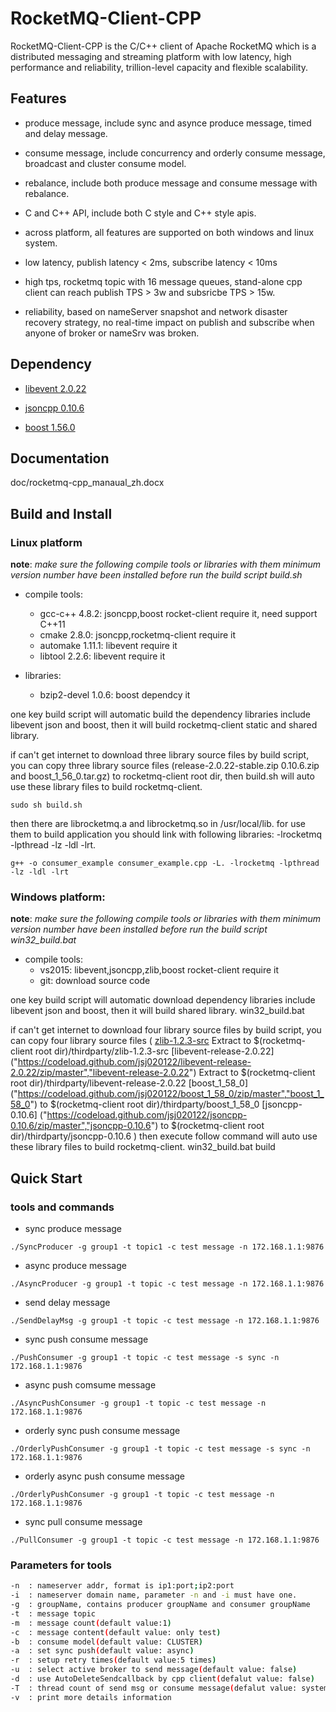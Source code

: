 # RocketMQ-Client-CPP #

RocketMQ-Client-CPP is the C/C++ client of Apache RocketMQ which is a distributed messaging and streaming platform with low latency, high performance and reliability, trillion-level capacity and flexible scalability.

## Features ##

- produce message, include sync and asynce produce message, timed and delay message. 

- consume message, include concurrency and orderly consume message, broadcast and cluster consume model.

- rebalance, include both produce message and consume message with rebalance.

- C and C++ API, include both C style and C++ style apis.

- across platform, all features are supported on both windows and linux system.

- low latency, publish latency < 2ms, subscribe latency < 10ms

- high tps, rocketmq topic with 16 message queues, stand-alone cpp client can reach publish TPS > 3w and subsricbe TPS > 15w.

- reliability, based on nameServer snapshot and network disaster recovery strategy, no real-time impact on publish and subscribe when anyone of broker or nameSrv was broken.

## Dependency ##

- [libevent 2.0.22](https://github.com/libevent/libevent/archive/release-2.0.22-stable.zip "libevent 2.0.22")

- [jsoncpp 0.10.6](https://github.com/open-source-parsers/jsoncpp/archive/0.10.6.zip  "jsoncpp 0.10.6")

- [boost 1.56.0](http://sourceforge.net/projects/boost/files/boost/1.56.0/boost_1_56_0.tar.gz "boost 1.56.0")

## Documentation ##
doc/rocketmq-cpp_manaual_zh.docx

## Build and Install ##

### Linux platform ###

**note**: *make sure the following compile tools or libraries with them minimum version number have been installed before run the build script build.sh*

- compile tools:
	- gcc-c++ 4.8.2: jsoncpp,boost rocket-client require it, need support C++11
	- cmake 2.8.0: jsoncpp,rocketmq-client require it
	- automake 1.11.1: libevent require it
	- libtool 2.2.6: libevent require it

- libraries:   
	- bzip2-devel 1.0.6: boost dependcy it

one key build script will automatic build the dependency libraries include libevent json and boost, then it will build rocketmq-client static and shared library.

if can't get internet to download three library source files by build script, you can copy three library source files (release-2.0.22-stable.zip  0.10.6.zip and boost_1_56_0.tar.gz) to rocketmq-client root dir, then build.sh will auto use these library files to build rocketmq-client.

    sudo sh build.sh

then there are librocketmq.a and librocketmq.so in /usr/local/lib. for use them to build application you should link with following libraries: -lrocketmq -lpthread -lz -ldl -lrt.

    g++ -o consumer_example consumer_example.cpp -L. -lrocketmq -lpthread -lz -ldl -lrt

### Windows platform: ###
**note**: *make sure the following compile tools or libraries with them minimum version number have been installed before run the build script win32_build.bat*
- compile tools:
	- vs2015: libevent,jsoncpp,zlib,boost rocket-client require it
	- git: download source code 
	
one key build script will automatic download dependency libraries include libevent json and boost, then it will build shared library.
	win32_build.bat
	
if can't get internet to download four library source files by build script, you can copy four library source files 
(
[zlib-1.2.3-src]("https://codeload.github.com/jsj020122/zlib-1.2.3-src/zip/master","zlib-1.2.3-src") Extract to $(rocketmq-client root dir)/thirdparty/zlib-1.2.3-src
[libevent-release-2.0.22] ("https://codeload.github.com/jsj020122/libevent-release-2.0.22/zip/master","libevent-release-2.0.22") Extract to $(rocketmq-client root dir)/thirdparty/libevent-release-2.0.22
[boost_1_58_0] ("https://codeload.github.com/jsj020122/boost_1_58_0/zip/master","boost_1_58_0") to $(rocketmq-client root dir)/thirdparty/boost_1_58_0
[jsoncpp-0.10.6] ("https://codeload.github.com/jsj020122/jsoncpp-0.10.6/zip/master","jsoncpp-0.10.6") to $(rocketmq-client root dir)/thirdparty/jsoncpp-0.10.6
) then execute follow command will auto use these library files to build rocketmq-client.
	win32_build.bat build


## Quick Start ##
### tools and commands ###

- sync produce message
```shell
./SyncProducer -g group1 -t topic1 -c test message -n 172.168.1.1:9876
```
- async produce message
```shell
./AsyncProducer -g group1 -t topic -c test message -n 172.168.1.1:9876
```
- send delay message
```shell
./SendDelayMsg -g group1 -t topic -c test message -n 172.168.1.1:9876
```
- sync push consume message
```shell
./PushConsumer -g group1 -t topic -c test message -s sync -n 172.168.1.1:9876 
```
- async push comsume message
```shell
./AsyncPushConsumer -g group1 -t topic -c test message -n 172.168.1.1:9876
```
- orderly sync push consume message
```shell
./OrderlyPushConsumer -g group1 -t topic -c test message -s sync -n 172.168.1.1:9876
```
- orderly async push consume message
```shell
./OrderlyPushConsumer -g group1 -t topic -c test message -n 172.168.1.1:9876
```
- sync pull consume message
```shell
./PullConsumer -g group1 -t topic -c test message -n 172.168.1.1:9876
```
### Parameters for tools ###
```bash
-n	: nameserver addr, format is ip1:port;ip2:port
-i	: nameserver domain name, parameter -n and -i must have one.
-g	: groupName, contains producer groupName and consumer groupName
-t	: message topic
-m	: message count(default value:1)
-c	: message content(default value: only test)
-b	: consume model(default value: CLUSTER)
-a	: set sync push(default value: async)
-r	: setup retry times(default value:5 times)
-u	: select active broker to send message(default value: false)
-d	: use AutoDeleteSendcallback by cpp client(defalut value: false)
-T	: thread count of send msg or consume message(defalut value: system cpu core number)
-v	: print more details information
```
